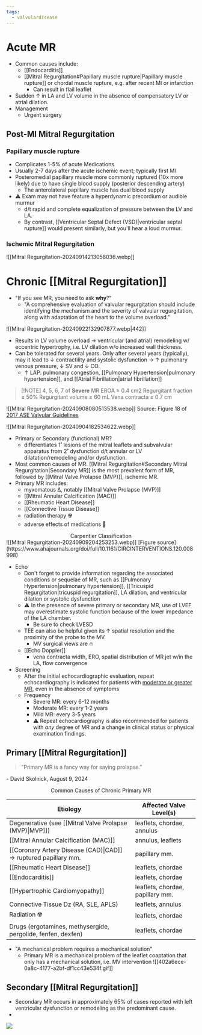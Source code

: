 ```yaml
---
tags:
  - valvulardisease
---
```


# Acute MR

- Common causes include:
	- [[Endocarditis]]
	- [[Mitral Regurgitation#Papillary muscle rupture|Papillary muscle rupture]] or chordal muscle rupture, e.g. after recent MI or infarction
		- Can result in flail leaflet
- Sudden ↑ in LA and LV volume in the absence of compensatory LV or atrial dilation.
- Management
	- Urgent surgery

## Post-MI Mitral Regurgitation

### Papillary muscle rupture

- Complicates 1-5% of acute Medications
- Usually 2-7 days after the acute ischemic event; typically first MI
- Posteromedial papillary muscle more commonly ruptured (10x more likely) due to have single blood supply (posterior descending artery)
	- The anterolateral papillary muscle has dual blood supply
- ⚠️ Exam may not have feature a hyperdynamic precordium or audible murmur
	- d/t rapid and complete equalization of pressure between the LV and LA. 
	- By contrast, [[Ventricular Septal Defect (VSD)|ventricular septal rupture]] would present similarly, but you'll hear a loud murmur.

### Ischemic Mitral Regurgitation

![[Mitral Regurgitation-20240914213058036.webp]]
# Chronic [[Mitral Regurgitation]]

- "If you see MR, you need to ask **why**?"
	- "A comprehensive evaluation of valvular regurgitation should include identifying the mechanism and the severity of valvular regurgitation, along with adaptation of the heart to the volume overload."

![[Mitral Regurgitation-20240922132907877.webp|442]]

- Results in LV volume overload → ventricular (and atrial) remodeling w/ eccentric hypertrophy, i.e. LV dilation w/o increased wall thickness.
- Can be tolerated for several years. Only after several years (typically), may it lead to ↓ contractility and systolic dysfunction → ↑ pulmonary venous pressure, ↓ SV and ↓ CO.
	- ↑ LAP: pulmonary congestion, [[Pulmonary Hypertension|pulmonary hypertension]], and [[Atrial Fibrillation|atrial fibrillation]]

> [!NOTE] 4, 5, 6, 7 of **Severe** MR
> EROA ≥ 0.4 cm2
> Regurgitant fraction ≥ 50%
> Regurgitant volume ≥ 60 mL
> Vena contracta ≥ 0.7 cm

![[Mitral Regurgitation-20240908080513538.webp]]
Source: Figure 18 of [2017 ASE Valvular Guidelines](https://www.asecho.org/wp-content/uploads/2017/04/2017VavularRegurgitationGuideline.pdf)

![[Mitral Regurgitation-20240904182534622.webp]]

- Primary or Secondary (functional) MR?
	- differentiates 1˚ lesions of the mitral leaflets and subvalvular apparatus from 2˚ dysfunction d/t annular or LV dilatation/remodeling and/or dysfunction.
- Most common causes of MR: [[Mitral Regurgitation#Secondary Mitral Regurgitation|Secondary MR]] is the most prevalent form of MR, followed by [[Mitral Valve Prolapse (MVP)]], ischemic MR.
- Primary MR includes:
	- myxomatous ∆, notably [[Mitral Valve Prolapse (MVP)]]
	- [[Mitral Annular Calcification (MAC)]]
	- [[Rheumatic Heart Disease]]
	- [[Connective Tissue Disease]]
	- radiation therapy ☢️
	- adverse effects of medications 💊

<center>Carpentier Classification</center>
![[Mitral Regurgitation-20240909204253253.webp]]
[Figure source](https://www.ahajournals.org/doi/full/10.1161/CIRCINTERVENTIONS.120.008998)

- Echo
	- Don't forget to provide information regarding the associated conditions or sequelae of MR, such as [[Pulmonary Hypertension|pulmonary hypertension]], [[Tricuspid Regurgitation|tricuspid regurgitation]], LA dilation, and ventricular dilation or systolic dysfunction
	- ⚠️ In the presence of severe primary or secondary MR, use of LVEF may overestimate systolic function because of the lower impedance of the LA chamber.
		- Be sure to check LVESD
	- TEE can also be helpful given its ↑ spatial resolution and the proximity of the probe to the MV.
		- MV surgical views are 🔥
	- [[Echo Doppler]]
		- vena contracta width, ERO, spatial distribution of MR jet w/in the LA, flow convergence
- Screening
	- After the initial echocardiographic evaluation, repeat echocardiography is indicated for patients with <u>moderate or greater MR</u>, even in the absence of symptoms
	- Frequency
		- Severe MR: every 6-12 months
		- Moderate MR: every 1-2 years
		- Mild MR: every 3-5 years
		- ⚠️ Repeat echocardiography is also recommended for patients with *any* degree of MR and a change in clinical status or physical examination findings.
## Primary [[Mitral Regurgitation]]

> "Primary MR is a fancy way for saying prolapse."

\- David Skolnick, August 9, 2024

<center>Common Causes of Chronic Primary MR</center>

| Etiology                                                        | Affected Valve Level(s)          |
| --------------------------------------------------------------- | -------------------------------- |
| Degenerative (see [[Mitral Valve Prolapse (MVP)\|MVP]])         | leaflets, chordae, annulus       |
| [[Mitral Annular Calcification (MAC)]]                          | annulus, leaflets                |
| [[Coronary Artery Disease (CAD)\|CAD]] → ruptured papillary mm. | papillary mm.                    |
| [[Rheumatic Heart Disease]]                                     | leaflets, chordae                |
| [[Endocarditis]]                                                | leaflets, chordae                |
| [[Hypertrophic Cardiomyopathy]]                                 | leaflets, chordae, papillary mm. |
| Connective Tissue Dz (RA, SLE, APLS)                            | leaflets, annulus                |
| Radiation ☢️                                                    | leaflets, chordae                |
| Drugs (ergotamines, methysergide, pergolide, fenfen, dexfen)    | leaflets, chordae                |


- "A mechanical problem requires a mechanical solution"
	- Primary MR is a mechanical problem of the leaflet coaptation that only has a mechanical solution, i.e. MV intervention
![[402a6ece-0a8c-4177-a2bf-df1cc43e534f.gif]]


## Secondary [[Mitral Regurgitation]]

- Secondary MR occurs in approximately 65% of cases reported with left ventricular dysfunction or remodeling as the predominant cause.
- 

![](https://www.ahajournals.org/cms/asset/e9cbd478-390a-4a2a-86b8-6d548bafea20/cir.0000000000000923.fig09.gif)
